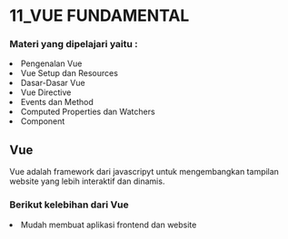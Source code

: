 <h1>11_VUE FUNDAMENTAL</h1>

<h3>Materi yang dipelajari yaitu :</h3>
<li>Pengenalan Vue</li>
<li>Vue Setup dan Resources</li>
<li>Dasar-Dasar Vue</li>
<li>Vue Directive</li>
<li>Events dan Method</li>
<li>Computed Properties dan Watchers</li>
<li>Component</li>

<h2>Vue</h2>
Vue adalah framework dari javascripyt untuk mengembangkan tampilan website yang lebih interaktif dan dinamis. 
<h3>Berikut kelebihan dari Vue</h3>
<li>Mudah membuat aplikasi frontend dan website</li>
